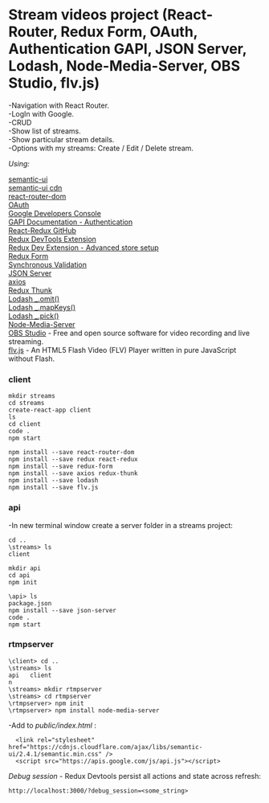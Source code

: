 # Stream videos project (React-Router, Redux Form, OAuth, Authentication GAPI, JSON Server, Lodash, Node-Media-Server, OBS Studio, flv.js)

-Navigation with React Router.\
-LogIn with Google.\
-CRUD\
-Show list of streams.\
-Show particular stream details.\
-Options with my streams: Create / Edit / Delete stream.

_Using:_

[semantic-ui](https://semantic-ui.com/elements/list.html)\
[semantic-ui cdn](https://cdnjs.com/libraries/semantic-ui)\
[react-router-dom](https://github.com/ReactTraining/react-router/tree/master/packages/react-router-dom)\
[OAuth](https://developers.google.com/identity/protocols/oauth2/scopes)\
[Google Developers Console](https://console.developers.google.com/)\
[GAPI Documentation - Authentication](https://developers.google.com/identity/sign-in/web/reference#authentication)\
[React-Redux GitHub](https://github.com/reduxjs/react-redux)\
[Redux DevTools Extension](https://github.com/zalmoxisus/redux-devtools-extension)\
[Redux Dev Extension - Advanced store setup](https://github.com/zalmoxisus/redux-devtools-extension#12-advanced-store-setup)\
[Redux Form](https://redux-form.com/8.3.0/)\
[Synchronous Validation](https://redux-form.com/8.2.2/examples/syncvalidation/)\
[JSON Server](https://www.npmjs.com/package/json-server)\
[axios](https://www.npmjs.com/package/axios)\
[Redux Thunk](https://github.com/reduxjs/redux-thunk)\
[Lodash \_.omit()](https://lodash.com/docs/4.17.15#omit)\
[Lodash \_.mapKeys()](https://lodash.com/docs/4.17.15#mapKeys)\
[Lodash \_.pick()](https://lodash.com/docs/4.17.15#pick)\
[Node-Media-Server](https://github.com/illuspas/Node-Media-Server#npm-version-recommended)\
[OBS Studio](https://obsproject.com/) - Free and open source software for video recording and live streaming.\
[flv.js](https://www.npmjs.com/package/flv.js) - An HTML5 Flash Video (FLV) Player written in pure JavaScript without Flash.

### client

```
mkdir streams
cd streams
create-react-app client
ls
cd client
code .
npm start

npm install --save react-router-dom
npm install --save redux react-redux
npm install --save redux-form
npm install --save axios redux-thunk
npm install --save lodash
npm install --save flv.js

```

### api

-In new terminal window create a server folder in a streams project:

```
cd ..
\streams> ls
client

mkdir api
cd api
npm init

\api> ls
package.json
npm install --save json-server
code .
npm start
```

### rtmpserver

```
\client> cd ..
\streams> ls
api   client
n
\streams> mkdir rtmpserver
\streams> cd rtmpserver
\rtmpserver> npm init
\rtmpserver> npm install node-media-server
```

-Add to _public/index.html_ :

```
  <link rel="stylesheet" href="https://cdnjs.cloudflare.com/ajax/libs/semantic-ui/2.4.1/semantic.min.css" />
  <script src="https://apis.google.com/js/api.js"></script>
```

_Debug session_ - Redux Devtools persist all actions and state across refresh:

```
http://localhost:3000/?debug_session=<some_string>
```
